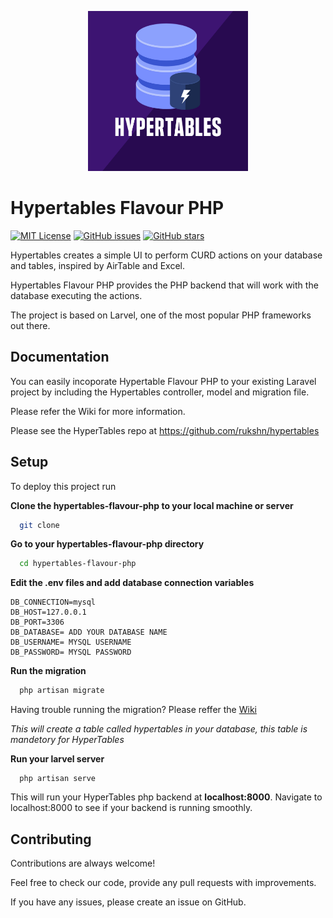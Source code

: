 
<p align="center">
    <img src="https://github.com/rukshn/hypertables/blob/main/logo.png?raw=true" width="256" />
</p>

<p align="center">
  <h1>Hypertables Flavour PHP</h1>
</p>

[![MIT License](https://img.shields.io/badge/license-MIT-green)](https://github.com/rukshn/hypertables-flavour-php/blob/main/LICENSE)
[![GitHub issues](https://img.shields.io/github/issues/rukshn/hypertables-flavour-php)](https://github.com/rukshn/hypertables-flavour-php/issues)
[![GitHub stars](https://img.shields.io/github/stars/rukshn/hypertables-flavour-php)](https://github.com/rukshn/hypertables-flavour-php/stargazers)


Hypertables creates a simple UI to perform CURD actions on your database and tables, inspired by AirTable and Excel.

Hypertables Flavour PHP provides the PHP backend that will work with the database executing the actions.

The project is based on Larvel, one of the most popular PHP frameworks out there.


## Documentation

You can easily incoporate Hypertable Flavour PHP to your existing Laravel project by including the Hypertables controller, model and migration file.

Please refer the Wiki for more information.

Please see the HyperTables repo at https://github.com/rukshn/hypertables


## Setup

To deploy this project run

**Clone the hypertables-flavour-php to your local machine or server**

```bash
  git clone
```
**Go to your hypertables-flavour-php directory**
```bash
  cd hypertables-flavour-php
```

**Edit the .env files and add database connection variables**

```vim
DB_CONNECTION=mysql
DB_HOST=127.0.0.1
DB_PORT=3306
DB_DATABASE= ADD YOUR DATABASE NAME
DB_USERNAME= MYSQL USERNAME
DB_PASSWORD= MYSQL PASSWORD
```
**Run the migration**

```bash
  php artisan migrate
```
Having trouble running the migration? Please reffer the [Wiki](https://github.com/rukshn/hypertables-flavour-php/wiki/Common-issues)

*This will create a table called hypertables in your database, this table is mandetory for HyperTables*

**Run your larvel server**

```vim
  php artisan serve
```

This will run your HyperTables php backend at **localhost:8000**. Navigate to localhost:8000 to see if your backend is running smoothly.
## Contributing

Contributions are always welcome!

Feel free to check our code, provide any pull requests with improvements.

If you have any issues, please create an issue on GitHub.


